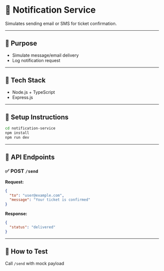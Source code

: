 # 📩 Notification Service

Simulates sending email or SMS for ticket confirmation.

---

## 📌 Purpose

- Simulate message/email delivery
- Log notification request

---

## 🧰 Tech Stack

- Node.js + TypeScript
- Express.js

---

## 🚀 Setup Instructions

```bash
cd notification-service
npm install
npm run dev
````

---

## 🔗 API Endpoints

### ✅ POST `/send`

**Request:**

```json
{
  "to": "user@example.com",
  "message": "Your ticket is confirmed"
}
```

**Response:**

```json
{
  "status": "delivered"
}
```

---

## 🧪 How to Test

Call `/send` with mock payload